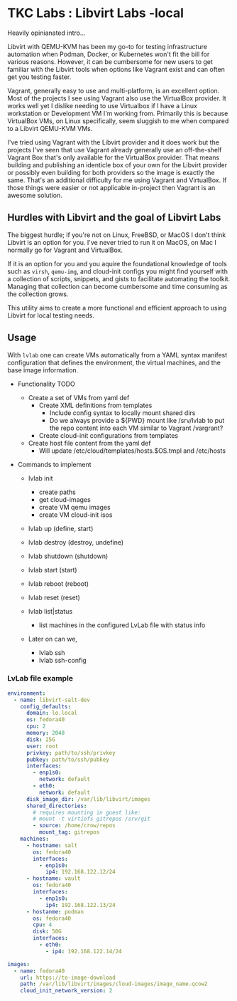 # TKC Labs : Libvirt Labs -local

Heavily opinianated intro...

Libvirt with QEMU-KVM has been my go-to for testing infrastructure automation
when Podman, Docker, or Kubernetes won't fit the bill for various reasons.
However, it can be cumbersome for new users to get familiar with the Libvirt
tools when options like Vagrant exist and can often get you testing faster.

Vagrant, generally easy to use and multi-platform, is an excellent option.
Most of the projects I see using Vagrant also use the VirtualBox provider. It
works well yet I dislike needing to use Virtualbox if I have a Linux
workstation or Development VM I'm working from. Primarily this is because
VirtualBox VMs, on Linux specifically, seem sluggish to me when compared to a
Libvirt QEMU-KVM VMs.

I've tried using Vagrant with the Libvirt provider and it does work but the
projects I've seen that use Vagrant already generally use an off-the-shelf
Vagrant Box that's only available for the VirtualBox provider. That means
building and publishing an identicle box of your own for the Libvirt provider
or possibly even building for both providers so the image is exactly the same.
That's an additional difficulty for me using Vagrant and VirtualBox. If those
things were easier or not applicable in-project then Vagrant is an awesome
solution.

## Hurdles with Libvirt and the goal of Libvirt Labs

The biggest hurdle; if you're not on Linux, FreeBSD, or MacOS I don't think
Libvirt is an option for you. I've never tried to run it on MacOS, on Mac I
normally go for Vagrant and VirtualBox.

If it is an option for you and you aquire the foundational knowledge of tools
such as `virsh`, `qemu-img`, and cloud-init configs you might find yourself
with a collection of scripts, snippets, and gists to facilitate automating
the toolkit. Managing that collection can become cumbersome and time consuming
as the collection grows.

This utility aims to create a more functional and efficient approach to using
Libvirt for local testing needs.

## Usage

With `lvlab` one can create VMs automatically from a YAML syntax manifest
configuration that defines the environment, the virtual machines, and
the base image information.

- Functionality TODO
  - Create a set of VMs from yaml def
    - Create XML definitions from templates
      - Include config syntax to locally mount shared dirs
      - Do we always provide a ${PWD} mount like /srv/lvlab to put the repo
        content into each VM similar to Vagrant /vargrant?
    - Create cloud-init configurations from templates
  - Create host file content from the yaml def
    - Will update /etc/cloud/templates/hosts.$OS.tmpl and /etc/hosts

- Commands to implement
  - lvlab init
    - create paths
    - get cloud-images
    - create VM qemu images
    - create VM cloud-init isos
 
  - lvlab up <vm> (define, start)
  - lvlab destroy <vm> (destroy, undefine)
  - lvlab shutdown <vm> (shutdown)
  - lvlab start <vm> (start)
  - lvlab reboot <vm> (reboot)
  - lvlab reset <vm> (reset)
  - lvlab list|status
    - list machines in the configured LvLab file with status info
  - Later on can we,
    - lvlab ssh <vm>
    - lvlab ssh-config <vm>

### LvLab file example

```yaml
environment:
  - name: libvirt-salt-dev
    config_defaults:
      domain: lo.local
      os: fedora40
      cpu: 2
      memory: 2048
      disk: 25G
      user: root
      privkey: path/to/ssh/privkey
      pubkey: path/to/ssh/pubkey
      interfaces:
        - enp1s0:
          network: default
        - eth0:
          network: default
      disk_image_dir: /var/lib/libvirt/images
      shared_directories:
        # requires mounting in guest like:
        # mount -t virtiofs gitrepos /srv/git
        - source: /home/crow/repos
          mount_tag: gitrepos
    machines:
      - hostname: salt
        os: fedora40
        interfaces:
          - enp1s0:
            ip4: 192.168.122.12/24
      - hostname: vault
        os: fedora40
        interfaces:
          - enp1s0:
            ip4: 192.168.122.13/24
      - hostanme: podman
        os: fedora40
        cpu: 4
        disk: 50G
        interfaces:
          - eth0:
            - ip4: 192.168.122.14/24

images:
  - name: fedora40
    url: https://to-image-download
    path: /var/lib/libvirt/images/cloud-images/image_name.qcow2
    cloud_init_network_version: 2
```
